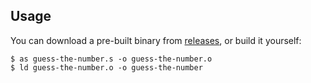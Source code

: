 ## Usage

You can download a pre-built binary from [releases](https://github.com/Khenziii/guess-the-number-asm/releases), or build it yourself:

```shell
$ as guess-the-number.s -o guess-the-number.o
$ ld guess-the-number.o -o guess-the-number
```

